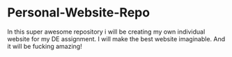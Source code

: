 # Personal-Website-Repo
In this super awesome repository i will be creating my own individual website for my DE assignment. I will make the best website imaginable.
And it will be fucking amazing!
